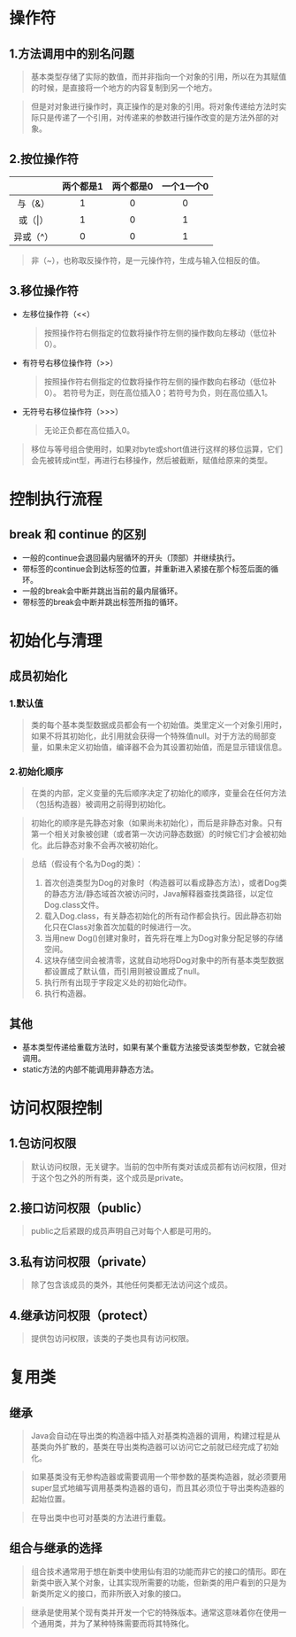# 操作符
## 1.方法调用中的别名问题
> 基本类型存储了实际的数值，而并非指向一个对象的引用，所以在为其赋值的时候，是直接将一个地方的内容复制到另一个地方。

> 但是对对象进行操作时，真正操作的是对象的引用。将对象传递给方法时实际只是传递了一个引用，对传递来的参数进行操作改变的是方法外部的对象。

## 2.按位操作符
|  | 两个都是1 | 两个都是0 | 一个1一个0 |
| :----:| :----: | :----: | :----: |
| 与（&） | 1 | 0 | 0 |
| 或（&#124;） | 1 | 0 | 1 |
| 异或（^）| 0 | 0 | 1 |

> 非（~），也称取反操作符，是一元操作符，生成与输入位相反的值。

## 3.移位操作符
* 左移位操作符（<<）
	> 按照操作符右侧指定的位数将操作符左侧的操作数向左移动（低位补0）。
* 有符号右移位操作符（>>）
	> 按照操作符右侧指定的位数将操作符左侧的操作数向右移动（低位补0）。 
	> 若符号为正，则在高位插入0；若符号为负，则在高位插入1。
* 无符号右移位操作符（>>>）
	> 无论正负都在高位插入0。

> 移位与等号组合使用时，如果对byte或short值进行这样的移位运算，它们会先被转成int型，再进行右移操作，然后被截断，赋值给原来的类型。

    
# 控制执行流程
## break 和 continue 的区别
* 一般的continue会退回最内层循环的开头（顶部）并继续执行。
* 带标签的continue会到达标签的位置，并重新进入紧接在那个标签后面的循环。
* 一般的break会中断并跳出当前的最内层循环。
* 带标签的break会中断并跳出标签所指的循环。

# 初始化与清理
## 成员初始化
### 1.默认值
> 类的每个基本类型数据成员都会有一个初始值。类里定义一个对象引用时，如果不将其初始化，此引用就会获得一个特殊值null。对于方法的局部变量，如果未定义初始值，编译器不会为其设置初始值，而是显示错误信息。
### 2.初始化顺序
> 在类的内部，定义变量的先后顺序决定了初始化的顺序，变量会在任何方法（包括构造器）被调用之前得到初始化。

> 初始化的顺序是先静态对象（如果尚未初始化），而后是非静态对象。只有第一个相关对象被创建（或者第一次访问静态数据）的时候它们才会被初始化。此后静态对象不会再次被初始化。

> 总结（假设有个名为Dog的类）：  
> 1. 首次创造类型为Dog的对象时（构造器可以看成静态方法），或者Dog类的静态方法/静态域首次被访问时，Java解释器查找类路径，以定位Dog.class文件。  
> 2. 载入Dog.class，有关静态初始化的所有动作都会执行。因此静态初始化只在Class对象首次加载的时候进行一次。  
> 3. 当用new Dog()创建对象时，首先将在堆上为Dog对象分配足够的存储空间。  
> 4. 这块存储空间会被清零，这就自动地将Dog对象中的所有基本类型数据都设置成了默认值，而引用则被设置成了null。  
> 5. 执行所有出现于字段定义处的初始化动作。  
> 6. 执行构造器。
## 其他
* 基本类型传递给重载方法时，如果有某个重载方法接受该类型参数，它就会被调用。
* static方法的内部不能调用非静态方法。    

# 访问权限控制
## 1.包访问权限
> 默认访问权限，无关键字。当前的包中所有类对该成员都有访问权限，但对于这个包之外的所有类，这个成员是private。

## 2.接口访问权限（public）
> public之后紧跟的成员声明自己对每个人都是可用的。

## 3.私有访问权限（private）
> 除了包含该成员的类外，其他任何类都无法访问这个成员。

## 4.继承访问权限（protect）
> 提供包访问权限，该类的子类也具有访问权限。

# 复用类
## 继承
> Java会自动在导出类的构造器中插入对基类构造器的调用，构建过程是从基类向外扩散的，基类在导出类构造器可以访问它之前就已经完成了初始化。

> 如果基类没有无参构造器或需要调用一个带参数的基类构造器，就必须要用super显式地编写调用基类构造器的语句，而且其必须位于导出类构造器的起始位置。

> 在导出类中也可对基类的方法进行重载。

## 组合与继承的选择
> 组合技术通常用于想在新类中使用仙有泪的功能而非它的接口的情形。即在新类中嵌入某个对象，让其实现所需要的功能，但新类的用户看到的只是为新类所定义的接口，而非所嵌入对象的接口。

> 继承是使用某个现有类并开发一个它的特殊版本。通常这意味着你在使用一个通用类，并为了某种特殊需要而将其特殊化。
